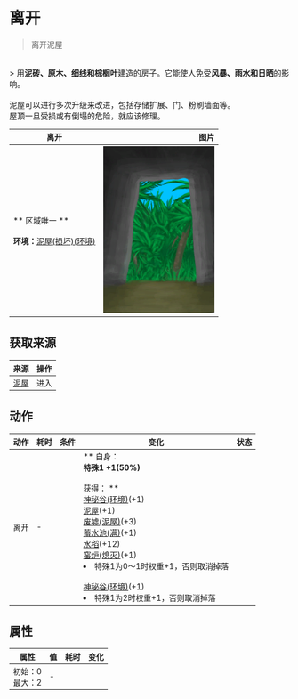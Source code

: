 # 离开  
> 离开泥屋  
<br>  
> 用<b>泥砖、原木、细线和棕榈叶</b>建造的房子。它能使人免受<b>风暴、雨水和日晒</b>的影响。<br><br>泥屋可以进行多次升级来改进，包括存储扩展、门、粉刷墙面等。<br>屋顶一旦受损或有倒塌的危险，就应该修理。  
  
  离开  |   图片   
 ----  |  ----:   
 ** 区域唯一 **<br><br>**环境：**[泥屋(损坏)(环境)](Env_MudHutRuins.md)  |  <img decoding="async" src="Sprite/MudHutExit.png" href="a.md" style="max-width:300px;max-height:300px;">   
  
## 获取来源  
来源  |  操作  
----  |  ----  
[泥屋](MudHutEntranceRuins.md)  |  进入  
## 动作  
动作  |  耗时  |  条件  |  变化  |  状态  
----  |  ----  |  ----  |  ----  |  ----  
离开<br>  |  -  |    |  ** 自身：**<br>特殊1  +1(50%)<br><br>** 获得： **<br>  [神秘谷(环境)](Env_SecretValley.md)(+1)<br>  [泥屋](MudHutEntranceRuins.md)(+1)<br>  [废墟(泥屋)](Debris.md)(+3)<br>  [蓄水池(满)](WaterReservoirFull.md)(+1)<br>  [水稻](RicePlant.md)(+12)<br>  [窑炉(熄灭)](KilnExtinguished.md)(+1)<br><li>特殊1为0～1时权重+1，否则取消掉落</li><br>  [神秘谷(环境)](Env_SecretValley.md)(+1)<br><li>特殊1为2时权重+1，否则取消掉落</li>  |    
## 属性   
属性  |  值  |  耗时  |  变化  
----  |  ----  |  ----  |  ----  
  |  初始：0<br>最大：2  |  -  |    


<script>document.title="离开 - 卡牌生存百科 Card Survival Wiki";</script>